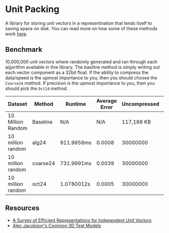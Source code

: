# Unit Packing

A library for storing unit vectors in a representnation that lends itself to saving space on disk. You can read more on how some of these methods work [here](https://elicdavis.medium.com/a-story-about-information-entropy-and-efficiently-storing-unit-vectors-92b4a68efe67).

## Benchmark

10,000,000 unit vectors where randomly generated and ran through each algorithm available in thie library. The basiline method is simply writing out each vector component as a 32bit float. If the ability to compress the data/speed is the upmost importance to you, then you should choose the `Coarse24` method. If precision is the upmost importance to you, then you should pick the `Oct24` method.

| Dataset | Method | Runtime | Average Error | Uncompressed | Compressed | Compression Ratio |
|-|-|-|-|-|-|-|
| 10 Million Random | Baseline | N/A         | N/A           | 117,188 KB   | 100,217 KB | 1.1693            |
| 10 million random | alg24 | 911.9958ms | 0.0008 | 30000000 | 28991477 | 1.0348
| 10 million random | coarse24 | 731.9991ms | 0.0039 | 30000000 | 26228913 | 1.1438
| 10 million random | oct24 | 1.0780012s | 0.0005 | 30000000 | 28991849 | 1.0348

## Resources

* [A Survey of Efficient Representations for Independent Unit Vectors](http://jcgt.org/published/0003/02/01/paper.pdf)
* [Alec Jacobson's Common 3D Test Models](https://github.com/alecjacobson/common-3d-test-models)